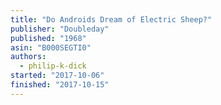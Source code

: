 ```yaml
---
title: "Do Androids Dream of Electric Sheep?"
publisher: "Doubleday"
published: "1968"
asin: "B000SEGTI0"
authors:
  - philip-k-dick
started: "2017-10-06"
finished: "2017-10-15"
---
```

